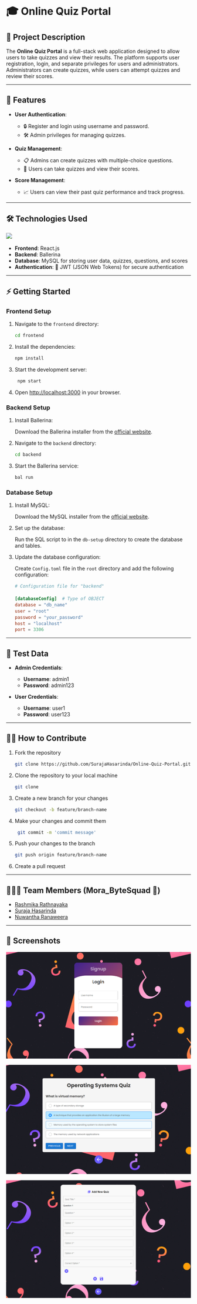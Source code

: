 # 🎓 Online Quiz Portal

## 🌟 Project Description

The **Online Quiz Portal** is a full-stack web application designed to allow users to take quizzes and view their results. The platform supports user registration, login, and separate privileges for users and administrators. Administrators can create quizzes, while users can attempt quizzes and review their scores.

---

## 🚀 Features

- **User Authentication**:
  - 🔒 Register and login using username and password.
  - 🛠️ Admin privileges for managing quizzes.

- **Quiz Management**:
  - 📋 Admins can create quizzes with multiple-choice questions.
  - 🎯 Users can take quizzes and view their scores.

- **Score Management**:
  - 📈 Users can view their past quiz performance and track progress.

---

## 🛠️ Technologies Used

<p>
  <a href="https://skillicons.dev">
    <img src="https://skillicons.dev/icons?i=js,react,mysql,materialui" />
  </a>
</p>

- **Frontend**: React.js
- **Backend**: Ballerina
- **Database**: MySQL for storing user data, quizzes, questions, and scores
- **Authentication**: 🔑 JWT (JSON Web Tokens) for secure authentication

---

## ⚡ Getting Started

### Frontend Setup

1. Navigate to the `frontend` directory:

   ```bash
   cd frontend
   ```
2. Install the dependencies:

   ```bash
   npm install
   ```
3. Start the development server:

   ```bash
    npm start
    ```
4. Open [http://localhost:3000](http://localhost:3000) in your browser.

### Backend Setup

1. Install Ballerina:

      Download the Ballerina installer from the [official website](https://ballerina.io/downloads/).
    
2. Navigate to the `backend` directory:

   ```bash
   cd backend
   ```
3. Start the Ballerina service:

   ```bash
   bal run
   ```

### Database Setup

1. Install MySQL:

      Download the MySQL installer from the [official website](https://dev.mysql.com/downloads/).

2. Set up the database:

      Run the SQL script to in the `db-setup` directory to create the database and tables.

3. Update the database configuration:

      Create  `Config.toml` file in the `root` directory and add the following configuration:

      ```toml
      # Configuration file for "backend"

      [databaseConfig]	# Type of OBJECT
      database = "db_name"
      user = "root"
      password = "your_password"
      host = "localhost"
      port = 3306
      ```
---

## 📝 Test Data

- **Admin Credentials**:
  - **Username**: admin1
  - **Password**: admin123

- **User Credentials**:
   - **Username**: user1
   - **Password**: user123
---

## 👩‍💻 How to Contribute

1. Fork the repository

   ```bash
   git clone https://github.com/SurajaHasarinda/Online-Quiz-Portal.git
   ```

2. Clone the repository to your local machine

   ```bash
   git clone
    ```
3. Create a new branch for your changes

   ```bash
   git checkout -b feature/branch-name
   ```
4. Make your changes and commit them

   ```bash
    git commit -m 'commit message'
    ```
5. Push your changes to the branch

   ```bash
   git push origin feature/branch-name
   ```  
6. Create a pull request
---

## 👨🏻‍💻 Team Members (Mora_ByteSquad 🦈)

- [Rashmika Rathnayaka](https://github.com/rashG1)
- [Suraja Hasarinda](https://github.com/SurajaHasarinda)
- [Nuwantha Ranaweera](https://github.com/nuwaran)
---

## 📸 Screenshots

![Screenshot-1](./Screenshots/Screenshot-1.png)

![Screenshot-2](./Screenshots/Screenshot-2.png)

![Screenshot-3](./Screenshots/Screenshot-3.png)